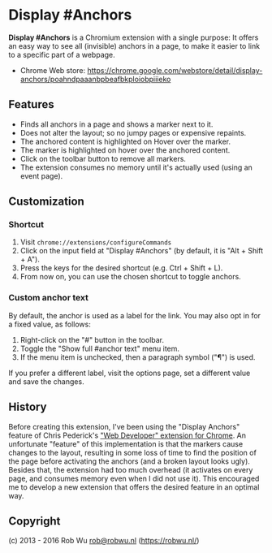 # Display #Anchors

**Display #Anchors** is a Chromium extension with a single purpose: It offers an easy way to see
all (invisible) anchors in a page, to make it easier to link to a specific part of a webpage.

- Chrome Web store: https://chrome.google.com/webstore/detail/display-anchors/poahndpaaanbpbeafbkploiobpiiieko

## Features

- Finds all anchors in a page and shows a marker next to it.
- Does not alter the layout; so no jumpy pages or expensive repaints.
- The anchored content is highlighted on Hover over the marker.
- The marker is highlighted on hover over the anchored content.
- Click on the toolbar button to remove all markers.
- The extension consumes no memory until it's actually used (using an event page).

## Customization

### Shortcut

1. Visit `chrome://extensions/configureCommands`
2. Click on the input field at "Display #Anchors" (by default, it is "Alt + Shift + A").
3. Press the keys for the desired shortcut (e.g. Ctrl + Shift + L).
4. From now on, you can use the chosen shortcut to toggle anchors.

### Custom anchor text
By default, the anchor is used as a label for the link. You may also opt in for a fixed value, as follows:

1. Right-click on the "#" button in the toolbar.
2. Toggle the "Show full #anchor text" menu item.
3. If the menu item is unchecked, then a paragraph symbol ("¶") is used.

If you prefer a different label, visit the options page, set a different value and save the changes.

## History
Before creating this extension, I've been using the "Display Anchors" feature of Chris Pederick's
["Web Developer" extension for Chrome](https://chrome.google.com/webstore/detail/bfbameneiokkgbdmiekhjnmfkcnldhhm).
An unfortunate "feature" of this implementation is that the markers cause changes to the layout, resulting in some
loss of time to find the position of the page before activating the anchors (and a broken layout looks ugly).
Besides that, the extension had too much overhead (it activates on every page, and consumes memory even when I did
not use it). This encouraged me to develop a new extension that offers the desired feature in an optimal way.


## Copyright

(c) 2013 - 2016 Rob Wu <rob@robwu.nl> (https://robwu.nl/)
